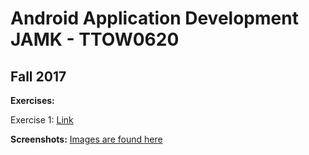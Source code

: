 # Android Application Development JAMK - TTOW0620
## Fall 2017

**Exercises:**

Exercise 1: [Link](https://github.com/theoldpaappa/Android-Application-Development-JAMK/tree/master/app/src/main/res)

**Screenshots:** [Images are found here](https://github.com/theoldpaappa/Android-Application-Development-JAMK/tree/master/app/screenshots)
